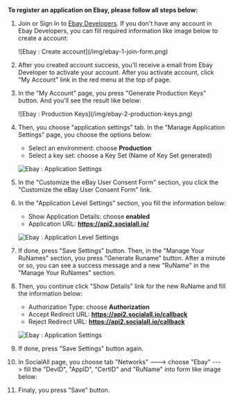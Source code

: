 __To register an application on Ebay, please follow all steps below:__

1. Join or Sign In to [Ebay Developers](https://developer.ebay.com/join/). If you don't have any account in Ebay Developers, you can fill required information like image below to create a account:
    <div class="soclall-br"></div>
    ![Ebay : Create account](/img/ebay-1-join-form.png)
    <div class="soclall-br"></div>
2. After you created account success, you'll receive a email from Ebay Developer to activate your account. After you activate account, click "My Account" link in the red menu at the top of page.
3. In the "My Account" page, you press "Generate Production Keys" button. And you'll see the result like below:
    <div class="soclall-br"></div>
    ![Ebay : Production Keys](/img/ebay-2-production-keys.png)
    <div class="soclall-br"></div>
4. Then, you choose "application settings" tab. In the "Manage Application Settings" page, you choose the options below:
    * Select an environment: choose __Production__
    * Select a key set: choose a Key Set (Name of Key Set generated)
    
    ![Ebay : Application Settings](/img/ebay-3-application-settings.png)
    <div class="soclall-br"></div>

5. In the "Customize the eBay User Consent Form" section, you click the "Customize the eBay User Consent Form" link.
6. In the "Application Level Settings" section, you fill the information below:
    * Show Application Details: choose __enabled__
    * Application URL: __https://api2.socialall.io/__
    
    ![Ebay : Application Level Settings](/img/ebay-4-application-level-settings.png)
    <div class="soclall-br"></div>
    
7. If done, press "Save Settings" button. Then, in the "Manage Your RuNames" section, you press "Generate Runame" button. After a minute or so, you can see a success message and a new "RuName" in the "Manage Your RuNames" section.
8. Then, you continue click "Show Details" link for the new RuName and fill the information below: 
    * Authorization Type: choose __Authorization__
    * Accept Redirect URL: __https://api2.socialall.io/callback__
    * Reject Redirect URL: __https://api2.socialall.io/callback__
    
    ![Ebay : Application Settings](/img/ebay-5-manage-runame.png)
    <div class="soclall-br"></div>
9. If done, press "Save Settings" button again.
10. In SocialAll page, you choose tab "Networks" ---> choose "Ebay" ---> fill the "DevID", "AppID", "CertID" and "RuName" into form like image below:
    
11. Finaly, you press "Save" button.